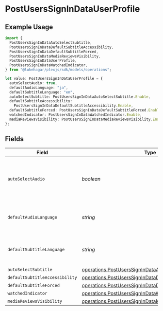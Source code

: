 # PostUsersSignInDataUserProfile

## Example Usage

```typescript
import {
  PostUsersSignInDataAutoSelectSubtitle,
  PostUsersSignInDataDefaultSubtitleAccessibility,
  PostUsersSignInDataDefaultSubtitleForced,
  PostUsersSignInDataMediaReviewsVisibility,
  PostUsersSignInDataUserProfile,
  PostUsersSignInDataWatchedIndicator,
} from "@lukehagar/plexjs/sdk/models/operations";

let value: PostUsersSignInDataUserProfile = {
  autoSelectAudio: true,
  defaultAudioLanguage: "ja",
  defaultSubtitleLanguage: "en",
  autoSelectSubtitle: PostUsersSignInDataAutoSelectSubtitle.Enable,
  defaultSubtitleAccessibility:
    PostUsersSignInDataDefaultSubtitleAccessibility.Enable,
  defaultSubtitleForced: PostUsersSignInDataDefaultSubtitleForced.Enable,
  watchedIndicator: PostUsersSignInDataWatchedIndicator.Enable,
  mediaReviewsVisibility: PostUsersSignInDataMediaReviewsVisibility.Enable,
};
```

## Fields

| Field                                                                                                                                           | Type                                                                                                                                            | Required                                                                                                                                        | Description                                                                                                                                     | Example                                                                                                                                         |
| ----------------------------------------------------------------------------------------------------------------------------------------------- | ----------------------------------------------------------------------------------------------------------------------------------------------- | ----------------------------------------------------------------------------------------------------------------------------------------------- | ----------------------------------------------------------------------------------------------------------------------------------------------- | ----------------------------------------------------------------------------------------------------------------------------------------------- |
| `autoSelectAudio`                                                                                                                               | *boolean*                                                                                                                                       | :heavy_minus_sign:                                                                                                                              | If the account has automatically select audio and subtitle tracks enabled                                                                       | true                                                                                                                                            |
| `defaultAudioLanguage`                                                                                                                          | *string*                                                                                                                                        | :heavy_check_mark:                                                                                                                              | The preferred audio language for the account                                                                                                    | ja                                                                                                                                              |
| `defaultSubtitleLanguage`                                                                                                                       | *string*                                                                                                                                        | :heavy_check_mark:                                                                                                                              | The preferred subtitle language for the account                                                                                                 | en                                                                                                                                              |
| `autoSelectSubtitle`                                                                                                                            | [operations.PostUsersSignInDataAutoSelectSubtitle](../../../sdk/models/operations/postuserssignindataautoselectsubtitle.md)                     | :heavy_minus_sign:                                                                                                                              | N/A                                                                                                                                             | 1                                                                                                                                               |
| `defaultSubtitleAccessibility`                                                                                                                  | [operations.PostUsersSignInDataDefaultSubtitleAccessibility](../../../sdk/models/operations/postuserssignindatadefaultsubtitleaccessibility.md) | :heavy_minus_sign:                                                                                                                              | N/A                                                                                                                                             | 1                                                                                                                                               |
| `defaultSubtitleForced`                                                                                                                         | [operations.PostUsersSignInDataDefaultSubtitleForced](../../../sdk/models/operations/postuserssignindatadefaultsubtitleforced.md)               | :heavy_minus_sign:                                                                                                                              | N/A                                                                                                                                             | 1                                                                                                                                               |
| `watchedIndicator`                                                                                                                              | [operations.PostUsersSignInDataWatchedIndicator](../../../sdk/models/operations/postuserssignindatawatchedindicator.md)                         | :heavy_minus_sign:                                                                                                                              | N/A                                                                                                                                             | 1                                                                                                                                               |
| `mediaReviewsVisibility`                                                                                                                        | [operations.PostUsersSignInDataMediaReviewsVisibility](../../../sdk/models/operations/postuserssignindatamediareviewsvisibility.md)             | :heavy_minus_sign:                                                                                                                              | N/A                                                                                                                                             | 1                                                                                                                                               |